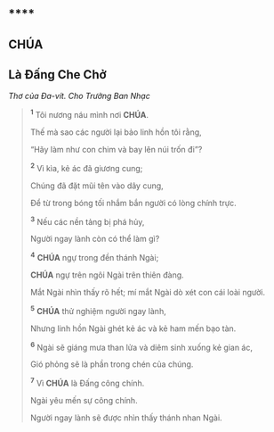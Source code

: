 #

## \*\*\*\*

## CHÚA

## Là Đấng Che Chở

_Thơ của Đa-vít. Cho Trưởng Ban Nhạc_

> <sup><b>1</b></sup> Tôi nương náu mình nơi **CHÚA**.
>
> Thế mà sao các người lại bảo linh hồn tôi rằng,
>
> “Hãy làm như con chim và bay lên núi trốn đi”?
>
> <sup><b>2</b></sup> Vì kìa, kẻ ác đã giương cung;
>
> Chúng đã đặt mũi tên vào dây cung,
>
> Để từ trong bóng tối nhắm bắn người có lòng chính trực.
>
> <sup><b>3</b></sup> Nếu các nền tảng bị phá hủy,
>
> Người ngay lành còn có thể làm gì?
>
> <sup><b>4</b></sup> **CHÚA** ngự trong đền thánh Ngài;
>
> **CHÚA** ngự trên ngôi Ngài trên thiên đàng.
>
> Mắt Ngài nhìn thấy rõ hết; mí mắt Ngài dò xét con cái loài người.
>
> <sup><b>5</b></sup> **CHÚA** thử nghiệm người ngay lành,
>
> Nhưng linh hồn Ngài ghét kẻ ác và kẻ ham mến bạo tàn.
>
> <sup><b>6</b></sup> Ngài sẽ giáng mưa than lửa và diêm sinh xuống kẻ gian ác,
>
> Gió phỏng sẽ là phần trong chén của chúng.
>
> <sup><b>7</b></sup> Vì **CHÚA** là Đấng công chính.
>
> Ngài yêu mến sự công chính.
>
> Người ngay lành sẽ được nhìn thấy thánh nhan Ngài.
